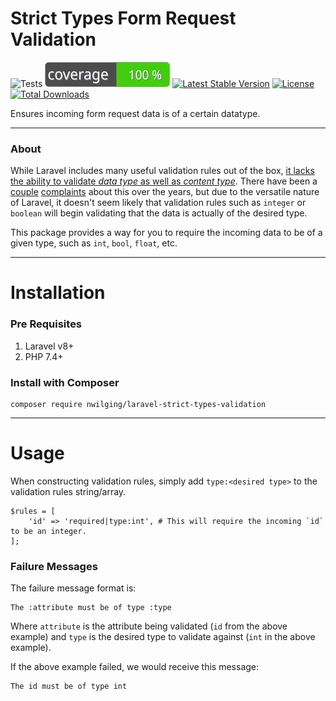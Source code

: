 # Strict Types Form Request Validation

![Tests](https://github.com/nwilging/laravel-strict-types-validation/actions/workflows/main-branch.yml/badge.svg?branch=main)
![Coverage](./.github/coverage-badge.svg)
[![Latest Stable Version](http://poser.pugx.org/nwilging/laravel-strict-types-validation/v)](https://packagist.org/packages/nwilging/laravel-strict-types-validation)
[![License](http://poser.pugx.org/nwilging/laravel-strict-types-validation/license)](https://packagist.org/packages/nwilging/laravel-strict-types-validation)
[![Total Downloads](http://poser.pugx.org/nwilging/laravel-strict-types-validation/downloads)](https://packagist.org/packages/nwilging/laravel-strict-types-validation)

Ensures incoming form request data is of a certain datatype.

---

### About

While Laravel includes many useful validation rules out of the box, [it lacks the ability to validate _data type_ as well
as _content type_](https://laravel.com/docs/9.x/validation#rule-integer). There have been a [couple](https://github.com/laravel/framework/issues/18918)
[complaints](https://github.com/laravel/ideas/issues/1719) about this over the years, but due to the versatile nature of
Laravel, it doesn't seem likely that validation rules such as `integer` or `boolean` will begin validating that the data
is actually of the desired type.

This package provides a way for you to require the incoming data to be of a given type, such as `int`, `bool`, `float`, etc.

---

# Installation

### Pre Requisites
1. Laravel v8+
2. PHP 7.4+

### Install with Composer

```
composer require nwilging/laravel-strict-types-validation
```

---

# Usage

When constructing validation rules, simply add `type:<desired type>` to the validation rules string/array.

```
$rules = [
    'id' => 'required|type:int', # This will require the incoming `id` to be an integer.
];
```

### Failure Messages

The failure message format is:
```
The :attribute must be of type :type
```

Where `attribute` is the attribute being validated (`id` from the above example) and `type` is the desired type to validate
against (`int` in the above example).

If the above example failed, we would receive this message:
```
The id must be of type int
```
